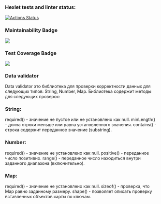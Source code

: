 ### Hexlet tests and linter status:
[![Actions Status](https://github.com/AAvchinnikova/java-project-78/actions/workflows/hexlet-check.yml/badge.svg)](https://github.com/AAvchinnikova/java-project-78/actions)

### Maintainability Badge
<a href="https://codeclimate.com/github/AAvchinnikova/java-project-78/maintainability"><img src="https://api.codeclimate.com/v1/badges/82fd6b1042698f8ee6a1/maintainability" /></a>

### Test Coverage Badge
<a href="https://codeclimate.com/github/AAvchinnikova/java-project-78/test_coverage"><img src="https://api.codeclimate.com/v1/badges/82fd6b1042698f8ee6a1/test_coverage" /></a>

### Data validator
Data validator это библиотека для проверки корректности данных для следующих типов: String, Number, Map.
Библиотека содержит методы для следующих проверок:

### String:
required()  -  значение не пустое или не установлено как null.
minLength() - длина строки меньше или равна установленного значения.
contains()  -  строка содержит переданное значение (substring).
### Number:
required() - значение не установлено как null.
positive() - переданное число позитивно.
range()    - переданное число находиться внутри заданного диапазона (включительно).
### Map:
required() - значение не установлено как null.
sizeof()   - проверка, что Map равно заданному размеру.
shape()    - позволяет описать проверку вставленных объектов карты по ключам.
